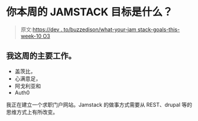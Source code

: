 # 你本周的 JAMSTACK 目标是什么？

> 原文:[https://dev . to/buzzedison/what-your-jam stack-goals-this-week-10 O3](https://dev.to/buzzedison/what-are-your-jamstack-goals-this-week-10o3)

## 我这周的主要工作。

*   盖茨比，
*   心满意足，
*   阿戈利亚和
*   Auth0

我正在建立一个求职门户网站。Jamstack 的做事方式需要从 REST、drupal 等的思维方式上有所改变。